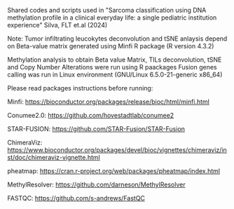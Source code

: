 Shared codes and scripts used in "Sarcoma classification using DNA methylation profile in a clinical everyday life: a single pediatric institution experience"
Silva, FLT et.al (2024)

Note: Tumor infiltrating leucokytes deconvolution and tSNE anlaysis depend on Beta-value matrix generated using Minfi R package (R version 4.3.2)

Methylation analysis to obtain Beta value Matrix, TILs deconvolution, tSNE and Copy Number Alterations were run using R paackages
Fusion genes calling was run in Linux environment (GNU/Linux 6.5.0-21-generic x86_64)

Please read packages instructions before running:

Minfi: https://bioconductor.org/packages/release/bioc/html/minfi.html 

Conumee2.0: https://github.com/hovestadtlab/conumee2 

STAR-FUSION: https://github.com/STAR-Fusion/STAR-Fusion

ChimeraViz: https://www.bioconductor.org/packages/devel/bioc/vignettes/chimeraviz/inst/doc/chimeraviz-vignette.html

pheatmap: https://cran.r-project.org/web/packages/pheatmap/index.html

MethylResolver: https://github.com/darneson/MethylResolver

FASTQC: https://github.com/s-andrews/FastQC
